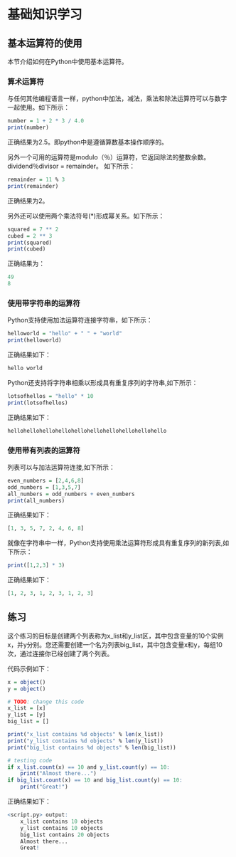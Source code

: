 # **基础知识学习**

## **基本运算符的使用**

本节介绍如何在Python中使用基本运算符。

### **算术运算符**

与任何其他编程语言一样，python中加法，减法，乘法和除法运算符可以与数字一起使用。如下所示：

```r
number = 1 + 2 * 3 / 4.0
print(number)
```

正确结果为2.5。即python中是遵循算数基本操作顺序的。

另外一个可用的运算符是modulo（％）运算符，它返回除法的整数余数。dividend％divisor = remainder。
如下所示：

```r
remainder = 11 % 3
print(remainder)
```

正确结果为2。

另外还可以使用两个乘法符号(*)形成幂关系。如下所示：

```r
squared = 7 ** 2
cubed = 2 ** 3
print(squared)
print(cubed)
```

正确结果为：

```r
49
8
```

### **使用带字符串的运算符**

Python支持使用加法运算符连接字符串，如下所示：

```r
helloworld = "hello" + " " + "world"
print(helloworld)
```

正确结果如下：

```r
hello world
```

Python还支持将字符串相乘以形成具有重复序列的字符串,如下所示：

```r
lotsofhellos = "hello" * 10
print(lotsofhellos)
```

正确结果如下：

```r
hellohellohellohellohellohellohellohellohellohello
```

### **使用带有列表的运算符**

列表可以与加法运算符连接,如下所示：

```r
even_numbers = [2,4,6,8]
odd_numbers = [1,3,5,7]
all_numbers = odd_numbers + even_numbers
print(all_numbers)
```

正确结果如下：

```r
[1, 3, 5, 7, 2, 4, 6, 8]
```

就像在字符串中一样，Python支持使用乘法运算符形成具有重复序列的新列表,如下所示：

```r
print([1,2,3] * 3)
```

正确结果如下：

```r
[1, 2, 3, 1, 2, 3, 1, 2, 3]
```

## **练习**

这个练习的目标是创建两个列表称为x_list和y_list区，其中包含变量的10个实例x，并y分别。您还需要创建一个名为列表big_list，其中包含变量x和y，每组10次，通过连接你已经创建了两个列表。

代码示例如下：

```r
x = object()
y = object()

# TODO: change this code
x_list = [x]
y_list = [y]
big_list = []

print("x_list contains %d objects" % len(x_list))
print("y_list contains %d objects" % len(y_list))
print("big_list contains %d objects" % len(big_list))

# testing code
if x_list.count(x) == 10 and y_list.count(y) == 10:
    print("Almost there...")
if big_list.count(x) == 10 and big_list.count(y) == 10:
    print("Great!")
```

正确结果如下：

```r
<script.py> output:
    x_list contains 10 objects
    y_list contains 10 objects
    big_list contains 20 objects
    Almost there...
    Great!
```

